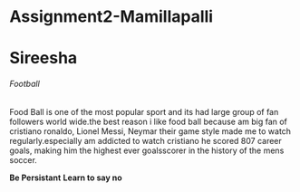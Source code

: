 # Assignment2-Mamillapalli
# Sireesha
###### Football
Food Ball is one of the most popular sport and its had large group of fan followers world wide.the best reason i like food ball because am big fan of cristiano ronaldo, Lionel Messi, Neymar their game style made me to watch regularly.especially am addicted to watch cristiano he scored 807 career goals, making him the highest ever goalsscorer in the history of the mens soccer.  

**Be Persistant**
**Learn to say no**
